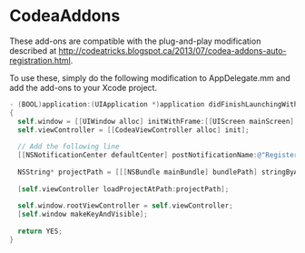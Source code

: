 CodeaAddons
===========

These add-ons are compatible with the plug-and-play modification described at http://codeatricks.blogspot.ca/2013/07/codea-addons-auto-registration.html.

To use these, simply do the following modification to AppDelegate.mm and add the add-ons to your Xcode project.

```objectivec
- (BOOL)application:(UIApplication *)application didFinishLaunchingWithOptions:(NSDictionary *)launchOptions  
{  
  self.window = [[UIWindow alloc] initWithFrame:[[UIScreen mainScreen] bounds]];  
  self.viewController = [[CodeaViewController alloc] init];  
   
  // Add the following line
  [[NSNotificationCenter defaultCenter] postNotificationName:@"RegisterAddOns" object:self];
   
  NSString* projectPath = [[[NSBundle mainBundle] bundlePath] stringByAppendingPathComponent:@"MyProject.codea"];  
    
  [self.viewController loadProjectAtPath:projectPath];  
    
  self.window.rootViewController = self.viewController;  
  [self.window makeKeyAndVisible];  
    
  return YES;  
}
```

